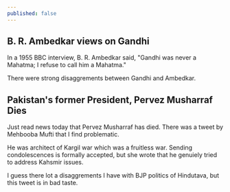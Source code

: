 ```yaml
---
published: false
---
```

## B. R. Ambedkar views on Gandhi

In a 1955 BBC interview, B. R. Ambedkar said, "Gandhi was never a Mahatma; I refuse to call him a Mahatma."

There were strong disaggrements between Gandhi and Ambedkar.

## Pakistan's former President, Pervez Musharraf Dies

Just read news today that  Pervez Musharraf has died. There was a tweet by Mehbooba Mufti that I find problematic.

He was architect of Kargil war which was a fruitless war. Sending condolescences is formally accepted, but she wrote that he genuiely tried to address Kahsmir issues.

I guess there lot a disaggrements I have with BJP politics of Hindutava, but this tweet is in bad taste. 